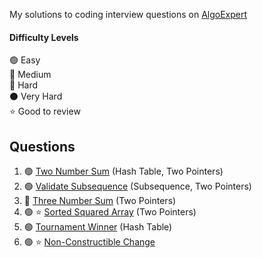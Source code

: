 My solutions to coding interview questions on [AlgoExpert](https://www.algoexpert.io)

#### Difficulty Levels

🟢 Easy  
🔵 Medium  
🔴 Hard  
⚫️ Very Hard  
⭐ Good to review

## Questions

1. 🟢 [Two Number Sum](two-number-sum.md) (Hash Table, Two Pointers)
2. 🟢 [Validate Subsequence](validate-subsequence.md) (Subsequence, Two Pointers)
3. 🔵 [Three Number Sum](three-number-sum.md) (Two Pointers)
4. 🟢 ⭐ [Sorted Squared Array](sorted-squared-array.md) (Two Pointers)
5. 🟢 [Tournament Winner](tournament-winner.md) (Hash Table)
6. 🟢 ⭐ [Non-Constructible Change](non-constructible-change.md)
